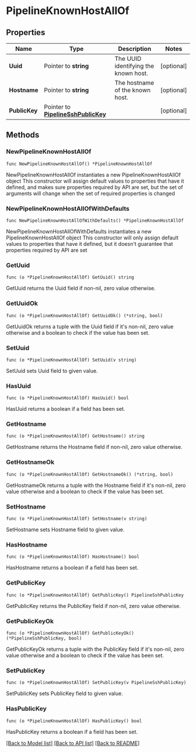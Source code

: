# PipelineKnownHostAllOf

## Properties

Name | Type | Description | Notes
------------ | ------------- | ------------- | -------------
**Uuid** | Pointer to **string** | The UUID identifying the known host. | [optional] 
**Hostname** | Pointer to **string** | The hostname of the known host. | [optional] 
**PublicKey** | Pointer to [**PipelineSshPublicKey**](PipelineSshPublicKey.md) |  | [optional] 

## Methods

### NewPipelineKnownHostAllOf

`func NewPipelineKnownHostAllOf() *PipelineKnownHostAllOf`

NewPipelineKnownHostAllOf instantiates a new PipelineKnownHostAllOf object
This constructor will assign default values to properties that have it defined,
and makes sure properties required by API are set, but the set of arguments
will change when the set of required properties is changed

### NewPipelineKnownHostAllOfWithDefaults

`func NewPipelineKnownHostAllOfWithDefaults() *PipelineKnownHostAllOf`

NewPipelineKnownHostAllOfWithDefaults instantiates a new PipelineKnownHostAllOf object
This constructor will only assign default values to properties that have it defined,
but it doesn't guarantee that properties required by API are set

### GetUuid

`func (o *PipelineKnownHostAllOf) GetUuid() string`

GetUuid returns the Uuid field if non-nil, zero value otherwise.

### GetUuidOk

`func (o *PipelineKnownHostAllOf) GetUuidOk() (*string, bool)`

GetUuidOk returns a tuple with the Uuid field if it's non-nil, zero value otherwise
and a boolean to check if the value has been set.

### SetUuid

`func (o *PipelineKnownHostAllOf) SetUuid(v string)`

SetUuid sets Uuid field to given value.

### HasUuid

`func (o *PipelineKnownHostAllOf) HasUuid() bool`

HasUuid returns a boolean if a field has been set.

### GetHostname

`func (o *PipelineKnownHostAllOf) GetHostname() string`

GetHostname returns the Hostname field if non-nil, zero value otherwise.

### GetHostnameOk

`func (o *PipelineKnownHostAllOf) GetHostnameOk() (*string, bool)`

GetHostnameOk returns a tuple with the Hostname field if it's non-nil, zero value otherwise
and a boolean to check if the value has been set.

### SetHostname

`func (o *PipelineKnownHostAllOf) SetHostname(v string)`

SetHostname sets Hostname field to given value.

### HasHostname

`func (o *PipelineKnownHostAllOf) HasHostname() bool`

HasHostname returns a boolean if a field has been set.

### GetPublicKey

`func (o *PipelineKnownHostAllOf) GetPublicKey() PipelineSshPublicKey`

GetPublicKey returns the PublicKey field if non-nil, zero value otherwise.

### GetPublicKeyOk

`func (o *PipelineKnownHostAllOf) GetPublicKeyOk() (*PipelineSshPublicKey, bool)`

GetPublicKeyOk returns a tuple with the PublicKey field if it's non-nil, zero value otherwise
and a boolean to check if the value has been set.

### SetPublicKey

`func (o *PipelineKnownHostAllOf) SetPublicKey(v PipelineSshPublicKey)`

SetPublicKey sets PublicKey field to given value.

### HasPublicKey

`func (o *PipelineKnownHostAllOf) HasPublicKey() bool`

HasPublicKey returns a boolean if a field has been set.


[[Back to Model list]](../README.md#documentation-for-models) [[Back to API list]](../README.md#documentation-for-api-endpoints) [[Back to README]](../README.md)


